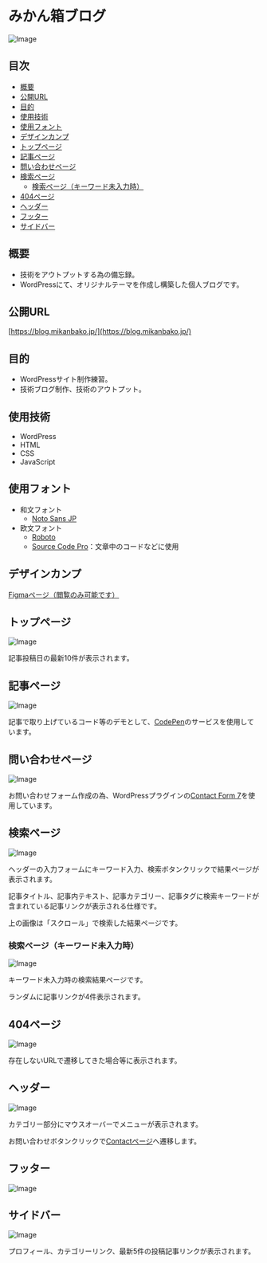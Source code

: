 # みかん箱ブログ<!-- omit in toc -->
![Image](https://github.com/user-attachments/assets/9530e4dc-0e88-4830-8bf6-22986a71bb88)

## 目次<!-- omit in toc -->
- [概要](#概要)
- [公開URL](#公開url)
- [目的](#目的)
- [使用技術](#使用技術)
- [使用フォント](#使用フォント)
- [デザインカンプ](#デザインカンプ)
- [トップページ](#トップページ)
- [記事ページ](#記事ページ)
- [問い合わせページ](#問い合わせページ)
- [検索ページ](#検索ページ)
  - [検索ページ（キーワード未入力時）](#検索ページキーワード未入力時)
- [404ページ](#404ページ)
- [ヘッダー](#ヘッダー)
- [フッター](#フッター)
- [サイドバー](#サイドバー)

## 概要
* 技術をアウトプットする為の備忘録。
* WordPressにて、オリジナルテーマを作成し構築した個人ブログです。

## 公開URL
[https://blog.mikanbako.jp/](https://blog.mikanbako.jp/)

## 目的
* WordPressサイト制作練習。
* 技術ブログ制作、技術のアウトプット。

## 使用技術
* WordPress
* HTML
* CSS
* JavaScript

## 使用フォント
* 和文フォント
  * [Noto Sans JP](https://fonts.google.com/noto/specimen/Noto+Sans+JP)
* 欧文フォント
  * [Roboto](https://fonts.google.com/specimen/Roboto)
  * [Source Code Pro](https://fonts.google.com/specimen/Source+Code+Pro)：文章中のコードなどに使用

## デザインカンプ
[Figmaページ（閲覧のみ可能です）](https://www.figma.com/design/b0P1DBetkNb2B8MXXm0zrc/blog?node-id=0-1&t=JU26wOJ8Nspumi8c-1)

## トップページ
![Image](https://github.com/user-attachments/assets/9530e4dc-0e88-4830-8bf6-22986a71bb88)

記事投稿日の最新10件が表示されます。

## 記事ページ
![Image](https://github.com/user-attachments/assets/bd76ebfe-5c81-416d-aba6-4489af6935a7)

記事で取り上げているコード等のデモとして、[CodePen](https://codepen.io/)のサービスを使用しています。

## 問い合わせページ
![Image](https://github.com/user-attachments/assets/1a6baceb-17b6-4dff-b4af-5fb9a346a83a)

お問い合わせフォーム作成の為、WordPressプラグインの[Contact Form 7](https://ja.wordpress.org/plugins/contact-form-7/)を使用しています。

## 検索ページ
![Image](https://github.com/user-attachments/assets/3cb8c772-ff2d-40d6-8dce-b2a1b1929a1c)

ヘッダーの入力フォームにキーワード入力、検索ボタンクリックで結果ページが表示されます。

記事タイトル、記事内テキスト、記事カテゴリー、記事タグに検索キーワードが含まれている記事リンクが表示される仕様です。

上の画像は「スクロール」で検索した結果ページです。

### 検索ページ（キーワード未入力時）
![Image](https://github.com/user-attachments/assets/cf0e5fc6-b758-43f0-9254-be31bcb5ad47)

キーワード未入力時の検索結果ページです。

ランダムに記事リンクが4件表示されます。

## 404ページ
![Image](https://github.com/user-attachments/assets/18e49133-fbd8-4312-bc69-db78ff7307ae)

存在しないURLで遷移してきた場合等に表示されます。

## ヘッダー
![Image](https://github.com/user-attachments/assets/dcf97dfc-c97e-488a-825e-2e995a6956e8)

カテゴリー部分にマウスオーバーでメニューが表示されます。

お問い合わせボタンクリックで[Contactページ](#問い合わせページ)へ遷移します。

## フッター
![Image](https://github.com/user-attachments/assets/df0ddcd4-80bb-49f3-81fd-15942316bb4e)

## サイドバー
![Image](https://github.com/user-attachments/assets/1ff8428f-74a4-4a85-9e60-955fbc7abb74)

プロフィール、カテゴリーリンク、最新5件の投稿記事リンクが表示されます。